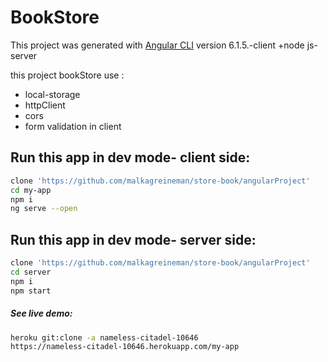# BookStore

This project was generated with [Angular CLI](https://github.com/angular/angular-cli) version 6.1.5.-client    +node js- server

this project bookStore use :
* local-storage
* httpClient
* cors
* form validation in client

## Run this app in dev mode- client side:
```bash
clone 'https://github.com/malkagreineman/store-book/angularProject'
cd my-app
npm i
ng serve --open
```
## Run this app in dev mode- server side:
```bash
clone 'https://github.com/malkagreineman/store-book/angularProject'
cd server
npm i
npm start
```

##### See live demo:
```bash
heroku git:clone -a nameless-citadel-10646
https://nameless-citadel-10646.herokuapp.com/my-app
```
